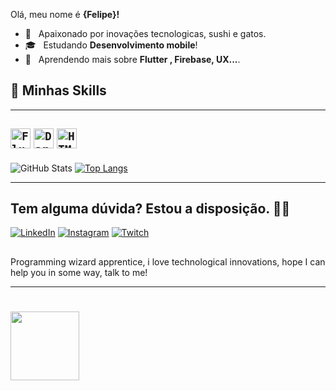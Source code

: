  Olá, meu nome é <strong>{Felipe}!</strong>

- 🧐 &nbsp; Apaixonado por inovações tecnologicas, sushi e gatos.
- 🎓 &nbsp; Estudando **Desenvolvimento mobile**!
- 🌱 &nbsp; Aprendendo mais sobre **Flutter , Firebase, UX...**.


                                                        

## 🚀 Minhas Skills
----

<code><img height="32" src="https://img.shields.io/badge/Flutter-02569B?style=for-the-badge&logo=flutter&logoColor=white" alt="Flutter"/></code>
<code><img height="32" src="https://img.shields.io/badge/Dart-0175C2?style=for-the-badge&logo=dart&logoColor=white" alt="Dart"/></code>
<code><img height="32" src="https://img.shields.io/badge/HTML-239120?style=for-the-badge&logo=html5&logoColor=white" alt="HTML"/></code>
----





</div>

![GitHub Stats](https://github-readme-stats.vercel.app/api?username=felipelemostb&show_icons=true&theme=dark)   [![Top Langs](https://github-readme-stats.vercel.app/api/top-langs/?username=felipelemostb&layout=compact)](https://github.com/felipelemostb/github-readme-stats)




----
  
## Tem alguma dúvida? Estou a disposição. 👨‍💻

[![LinkedIn](https://img.shields.io/badge/LinkedIn-0077B5?style=for-the-badge&logo=linkedin&logoColor=white/)](https://www.linkedin.com/in/luizlemosvi/)
[![Instagram](https://img.shields.io/badge/Instagram-E4405F?style=for-the-badge&logo=instagram&logoColor=white/)](https://www.instagram.com/felipevitoriolemos/)
[![Twitch](https://img.shields.io/badge/Twitch-9146FF?style=for-the-badge&logo=twitch&logoColor=white/)](twitch.tv/impactante1/)
  
  

## 
 <div>  
 Programming wizard apprentice, i love technological innovations, hope I can help you in some way, talk to me!</div>

----

<div><img align ="left" src ="https://c.tenor.com/MYjwASLIcHEAAAAM/heart-cute.gif"width="110" height="" </div>

#
